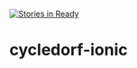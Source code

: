 [![Stories in Ready](https://badge.waffle.io/codefordus/cycledorf-ionic.png?label=ready&title=Ready)](https://waffle.io/codefordus/cycledorf-ionic)
# cycledorf-ionic